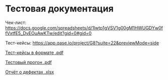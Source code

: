 # Тестовая документация

Чек-лист:
https://docs.google.com/spreadsheets/d/1lwtp1gVSV1g00gM1HWUGDYw0ffVxtfE5_DvEOuAwKTw/edit?gid=0#gid=0

Тест-кейсы: https://app.qase.io/project/G8?suite=22&previewMode=side 

[Тест-кейсы в формате .pdf](https://github.com/user-attachments/files/16720622/G8-2024-08-23.pdf)

[Тестовый прогон .pdf](https://github.com/user-attachments/files/16736782/G8-Express%2Brun%2B2024_08_22.pdf)

[Отчёт о дефектах .xlsx](https://github.com/user-attachments/files/16736766/1.xlsx)
